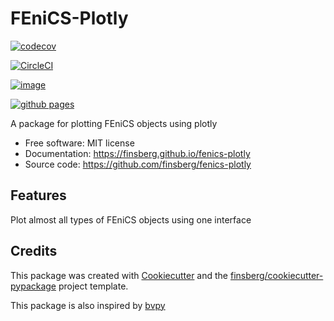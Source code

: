 # FEniCS-Plotly

[![codecov](https://codecov.io/gh/finsberg/fenics-plotly/branch/master/graph/badge.svg?token=PG2JS1SPKJ)](https://codecov.io/gh/finsberg/fenics-plotly)

[![CircleCI](https://circleci.com/gh/finsberg/fenics-plotly.svg?style=shield)](https://circleci.com/gh/finsberg/fenics-plotly)


[![image](https://img.shields.io/pypi/v/fenics_plotly.svg)](https://pypi.python.org/pypi/fenics_plotly)

[![github pages](https://github.com/finsberg/fenics-plotly/actions/workflows/github-pages.yml/badge.svg)](https://github.com/finsberg/fenics-plotly/actions/workflows/github-pages.yml)


A package for plotting FEniCS objects using plotly


* Free software: MIT license
* Documentation: https://finsberg.github.io/fenics-plotly
* Source code: https://github.com/finsberg/fenics-plotly

## Features

Plot almost all types of FEniCS objects using one interface



## Credits

This package was created with
[Cookiecutter](https://github.com/audreyr/cookiecutter) and the
[finsberg/cookiecutter-pypackage](https://github.com/finsberg/cookiecutter-pypackage)
project template.

This package is also inspired by [bvpy](https://gitlab.com/oali/bvpy)
